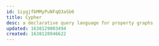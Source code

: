 ```yaml
---
id: 1iygjfbMMyPuNFqQ3aSb6
title: Cypher
desc: a declarative query language for property graphs
updated: 1638129003494
created: 1638128946622
---
```



